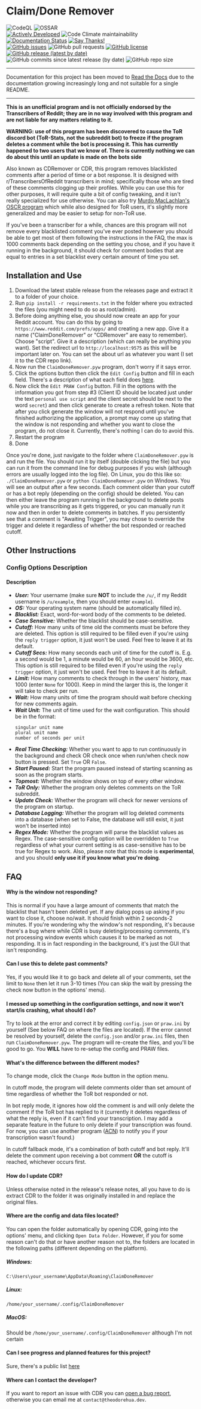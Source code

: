 # Claim/Done Remover

![CodeQL](https://github.com/TheodoreHua/ClaimDoneRemover/workflows/CodeQL/badge.svg)
![OSSAR](https://github.com/TheodoreHua/ClaimDoneRemover/workflows/OSSAR/badge.svg)  
[![Actively Developed](https://img.shields.io/badge/Maintenance%20Level-Actively%20Developed-brightgreen.svg)](https://github.com/TheodoreHua/MaintenanceLevels#actively-developed)
![Code Climate maintainability](https://img.shields.io/codeclimate/maintainability-percentage/TheodoreHua/ClaimDoneRemover)
[![Documentation Status](https://readthedocs.org/projects/claimdoneremover/badge/?version=stable)](https://claimdoneremover.theodorehua.dev/en/stable/?badge=stable)
[![Say Thanks!](https://img.shields.io/badge/Say%20Thanks-!-1EAEDB.svg)](https://saythanks.io/to/theodorehuadev@gmail.com)  
[![GitHub issues](https://img.shields.io/github/issues/TheodoreHua/ClaimDoneRemover)](https://github.com/TheodoreHua/ClaimDoneRemover/issues)
![GitHub pull requests](https://img.shields.io/github/issues-pr/TheodoreHua/ClaimDoneRemover)
[![GitHub license](https://img.shields.io/github/license/TheodoreHua/ClaimDoneRemover)](https://github.com/TheodoreHua/ClaimDoneRemover/blob/master/LICENSE)
[![GitHub release (latest by date)](https://img.shields.io/github/v/release/TheodoreHua/ClaimDoneRemover)](https://github.com/TheodoreHua/ClaimDoneRemover/releases/latest)
![GitHub commits since latest release (by date)](https://img.shields.io/github/commits-since/TheodoreHua/ClaimDoneRemover/latest/dev)
![GitHub repo size](https://img.shields.io/github/repo-size/TheodoreHua/ClaimDoneRemover)

---

Documentation for this project has been moved to [Read the Docs](https://claimdoneremover.theodorehua.dev) due to the
documentation growing increasingly long and not suitable for a single README.

---

**This is an unofficial program and is not officially endorsed by the Transcribers of Reddit; they are in no way
involved with this program and are not liable for any matters relating to it.**

**WARNING: use of this program has been discovered to cause the ToR discord bot (ToR-Stats, not the subreddit bot) to
freeze if the program deletes a comment while the bot is processing it. This has currently happened to two users that we
know of. There is currently nothing we can do about this until an update is made on the bots side**

Also known as CDRemover or CDR, this program removes blacklisted comments after a period of time or a bot
response. It is designed with r/TranscribersOfReddit transcribers in mind; specifically those who are tired of these
comments clogging up their profiles. While you can use this for other purposes, it will require quite a bit of config
tweaking, and it isn't really specialized for use otherwise. You can also try 
[Murdo MacLachlan's OSCR program](https://github.com/MurdoMaclachlan/oscr) which while also designed for ToR users, it's
slightly more generalized and may be easier to setup for non-ToR use.

If you've been a transcriber for a while, chances are this program will not remove every blacklisted comment you've ever
posted however you should be able to get most of them following the instructions in the FAQ, the max is 1000 comments
back depending on the setting you chose, and if you have it running in the background, it should check for comment
bodies that are equal to entries in a set blacklist every certain amount of time you set.

## Installation and Use

1. Download the latest stable release from the releases page and extract it to a folder of your choice.
2. Run `pip install -r requirements.txt` in the folder where you extracted the files (you might need to do so as
   root/admin).
3. Before doing anything else, you should now create an app for your Reddit account. You can do this by going to
   `https://www.reddit.com/prefs/apps/` and creating a new app. Give it a name ("ClaimDoneRemover" or "CDRemover" are
   easy to remember). Choose "script". Give it a description (which can really be anything you want). Set the redirect
   url to `http://localhost:9575` as this will be important later on. You can set the about url as whatever you want (I
   set it to the CDR repo link).
4. Now run the `ClaimDoneRemover.pyw` program, don't worry if it says error.
5. Click the options button then click the `Edit Config` button and fill in each field. There's a description of what
   each field does [here](#config-options-description).
6. Now click the `Edit PRAW Config` button. Fill in the options with the information you got from step #3 (Client ID
   should be located just under the text `personal use script` and the client secret should be next to the
   word `secret`) and then click generate to create a refresh token. Note that after you click generate the window will
   not respond until you've finished authorizing the application, a prompt may come up stating that the window is not
   responding and whether you want to close the program, do not close it. Currently, there's nothing I can do to avoid
   this.
7. Restart the program
8. Done

Once you're done, just navigate to the folder where `ClaimDoneRemover.pyw` is and run the file. You should run it by
itself (double clicking the file) but you can run it from the command line for debug purposes if you wish (although
errors are usually logged into the log file). On Linux, you do this like so: `./ClaimDoneRemover.pyw`
or `python ClaimDoneRemover.pyw` on Windows. You will see an output after a few seconds. Each comment older than your
cutoff or has a bot reply (depending on the config) should be deleted. You can then either leave the program running in
the background to delete posts while you are transcribing as it gets triggered, or you can manually run it now and
then in order to delete comments in batches. If you persistently see that a comment is "Awaiting Trigger", you may chose
to override the trigger and delete it regardless of whether the bot responded or reached cutoff.

## Other Instructions

### Config Options Description

#### Description

- ***User:*** Your username (make sure **NOT** to include the `/u/`, if my Reddit username is `/u/example`, then you 
  should enter `example`).
- ***OS:*** Your operating system name (should be automatically filled in).
- ***Blacklist:*** Exact, word-for-word body of the comments to be deleted.
- ***Case Sensitive:*** Whether the blacklist should be case-sensitive.
- ***Cutoff:*** How many units of time old the comments must be before they are deleted. This option is still required
  to be filled even if you're using the `reply trigger` option, it just won't be used. Feel free to leave it at its
  default.
- ***Cutoff Secs:*** How many seconds each unit of time for the cutoff is. E.g. a second would be 1, a minute would be
  60, an hour would be 3600, etc. This option is still required to be filled even if you're using the `reply trigger`
  option, it just won't be used. Feel free to leave it at its default.
- ***Limit:*** How many comments to check through in the users' history, max 1000 (enter `None` for 1000). Keep in mind
  the larger this is, the longer it will take to check per run.
- ***Wait:*** How many units of time the program should wait before checking for new comments again.
- ***Wait Unit:*** The unit of time used for the wait configuration. This should be in the
  format:
  ```
  singular unit name
  plural unit name
  number of seconds per unit
  ```
- ***Real Time Checking:*** Whether you want to app to run continuously in the background and check OR check once when
  run/when check now button is pressed. Set `True` OR `False`.
- ***Start Paused:*** Start the program paused instead of starting scanning as soon as the program starts.
- ***Topmost:*** Whether the window shows on top of every other window.
- ***ToR Only:*** Whether the program only deletes comments on the ToR subreddit.
- ***Update Check:*** Whether the program will check for newer versions of the program on startup.
- ***Database Logging:*** Whether the program will log deleted comments into a database (when set to False, the database
  will still exist, it just won't be inserted into)
- ***Regex Mode:*** Whether the program will parse the blacklist values as Regex. The case-sensitive config option will
  be overridden to `True` regardless of what your current setting is as case-sensitive has to be true for Regex to work.
  Also, please note that this mode is **experimental**, and you should **only use it if you know what you're doing**.

## FAQ

#### Why is the window not responding?

This is normal if you have a large amount of comments that match the blacklist that hasn't been deleted yet. If any
dialog pops up asking if you want to close it, choose no/wait. It should finish within 2 seconds-2 minutes. If you're
wondering why the window's not responding, it's because there's a bug where while CDR is busy deleting/processing
comments, it's not processing window events which causes it to be marked as not responding. It is in fact responding in
the background, it's just the GUI that isn't responding.

#### Can I use this to delete past comments?

Yes, if you would like it to go back and delete all of your comments, set the limit to `None` then let it run 3-10
times (You can skip the wait by pressing the check now button in the options' menu).

#### I messed up something in the configuration settings, and now it won't start/is crashing, what should I do?

Try to look at the error and correct it by editing `config.json` or `praw.ini` by yourself (See below FAQ on where the
files are located). If the error cannot be resolved by yourself, delete the `config.json` and/or `praw.ini` files, then
run `ClaimDoneRemover.pyw`. The program will re-create the files, and you'll be good to go. You **WILL** have to
re-setup the config and PRAW files.

#### What's the difference between the different modes?

To change mode, click the `Change Mode` button in the option menu.

In cutoff mode, the program will delete comments older than set amount of time regardless of whether the ToR bot
responded or not.

In bot reply mode, it ignores how old the comment is and will only delete the comment if the ToR bot
has replied to it (currently it deletes regardless of what the reply is, even if it can't find your transcription. I may
add a separate feature in the future to only delete if your transcription was found. For now, you can use another
program ([ACN](https://www.github.com/TheodoreHua/AlreadyClaimedNotifier)) to notify you if your transcription wasn't
found.)

In cutoff fallback mode, it's a combination of both cutoff and bot reply. It'll delete the comment upon receiving a bot
comment **OR** the cutoff is reached, whichever occurs first.

#### How do I update CDR?

Unless otherwise noted in the release's release notes, all you have to do is extract CDR to the folder it was originally
installed in and replace the original files.

#### Where are the config and data files located?

You can open the folder automatically by opening CDR, going into the options' menu, and clicking `Open Data Folder`.
However, if you for some reason can't do that or have another reason not to, the folders are located in the following
paths
(different depending on the platform).

##### Windows:

`C:\Users\your_username\AppData\Roaming\ClaimDoneRemover`

##### Linux:

`/home/your_username/.config/ClaimDoneRemover`

##### MacOS:

Should be `/home/your_username/.config/ClaimDoneRemover` although I'm not certain

#### Can I see progress and planned features for this project?

Sure, there's a public list [here](https://app.gitkraken.com/glo/board/X0vAsD2bBQARuQty)

#### Where can I contact the developer?

If you want to report an issue with CDR you can
[open a bug report](https://github.com/TheodoreHua/ClaimDoneRemover/issues/new), otherwise you can email me
at `contact@theodorehua.dev`.
